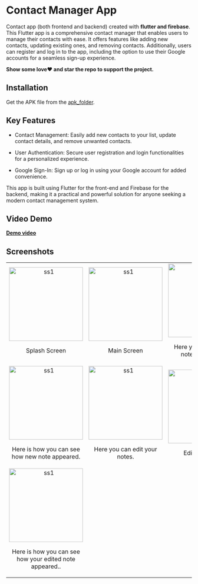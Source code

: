 # Contact Manager App
Contact app (both frontend and backend) created with **flutter and firebase**.
This Flutter app is a comprehensive contact manager that enables users to manage their contacts with ease. It offers features like adding new contacts, updating existing ones, and removing contacts. Additionally, users can register and log in to the app, including the option to use their Google accounts for a seamless sign-up experience.

**Show some love❤️ and star the repo to support the project.**

## Installation

Get the APK file from the [apk_folder](https://github.com/osamajaved07/Contact-App/tree/master/apk_folder).

## Key Features

- Contact Management: Easily add new contacts to your list, update contact details, and remove unwanted contacts.

- User Authentication: Secure user registration and login functionalities for a personalized experience.

- Google Sign-In: Sign up or log in using your Google account for added convenience.

This app is built using Flutter for the front-end and Firebase for the backend, making it a practical and powerful solution for anyone seeking a modern contact management system.

## Video Demo
[**Demo video**](https://github.com/osamajaved07/Note-App/assets/143210389/e1d51017-5640-4bd1-8ddf-242840bf56f7)






## Screenshots
<table>
  <tr>
    <td align="center">
      <img src="https://github.com/osamajaved07/Notes-App/assets/143210389/6f53f1f0-f670-4fd0-8c51-4648f5e5257d" alt="ss1" width="200"/>
      <p>Splash Screen</p>
    </td>
    <td align="center">
      <img src="https://github.com/osamajaved07/Notes-App/assets/143210389/d8cdaa09-028a-48af-ba5a-53c1a1770cb3" alt="ss1" width="200"/>
      <p>Main Screen</p>
    </td>
    <td align="center">
      <img src="https://github.com/osamajaved07/Notes-App/assets/143210389/231eb17a-ff95-4107-99ff-bf89bda7dc51" alt="ss1" width="200"/>
      <p>Here you can add new notes and save it.</p>
    </td>
  </tr>
  <tr>
    <td align="center">
      <img src="https://github.com/osamajaved07/Notes-App/assets/143210389/d5ca8269-883d-4628-9d15-46f44fcc289b" alt="ss1" width="200"/>
      <p>Here is how you can see how new note appeared.</p>
    </td>
    <td align="center">
      <img src="https://github.com/osamajaved07/Notes-App/assets/143210389/808669ce-8339-4ab8-86fd-25f5683a319a" alt="ss1" width="200"/>
      <p>Here you can edit your notes.</p>
    </td>
    <td align="center">
      <img src="https://github.com/osamajaved07/Notes-App/assets/143210389/9638ae91-3172-436a-8473-207741324a09" alt="ss1" width="200"/>
      <p>Edit your notes.</p>
    </td>
    </tr>

  <tr>
    <td align="center">
      <img src="https://github.com/osamajaved07/Notes-App/assets/143210389/db8e88f4-70a9-44b2-8079-2f8a1943e6f4" alt="ss1" width="200"/>
      <p>Here is how you can see how your edited note appeared..</p>
    </td>
  </tr>
   
</table>
</div>
